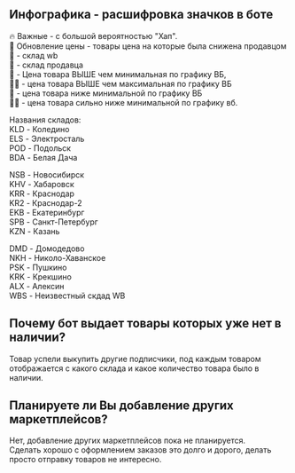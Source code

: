 ## Инфографика - расшифровка значков в боте

🔥 Важные - с большой вероятностью "Хап".  
🔄 Обновление цены - товары цена на которые была снижена продавцом  
🚚 - склад wb  
🐷 - склад продавца  
🔺 - Цена товара ВЫШЕ чем минимальная по графику ВБ,   
🔺🔺 - цена товара ВЫШЕ чем максимальная по графику ВБ  
🔻 - цена товара ниже минимальной по графику ВБ   
🔻🔻 - цена товара сильно ниже минимальной по графику вб.  

Названия складов:  
KLD - Коледино  
ELS - Электросталь  
POD - Подольск  
BDA - Белая Дача

NSB - Новосибирск  
KHV - Хабаровск  
KRR - Краснодар  
KR2 - Краснодар-2  
EKB - Екатеринбург  
SPB - Санкт-Петербург  
KZN - Казань  

DMD - Домодедово  
NKH - Николо-Хаванское  
PSK - Пушкино  
KRK - Крекшино  
ALX - Алексин  
WBS - Неизвестный скдад WB

## Почему бот выдает товары которых уже нет в наличии?
Товар успели выкупить другие подписчики, под каждым товаром отображается с какого склада и какое количество товара было в наличии.

## Планируете ли Вы добавление других маркетплейсов?
Нет, добавление других маркетплейсов пока не планируется.  
Сделать хорошо с оформлением заказов это долго и дорого, делать просто отправку товаров не интересно.
